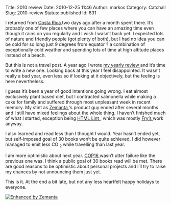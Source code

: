 Title: 2010 review
Date: 2010-12-25 11:46
Author: markos
Category: Catchall
Slug: 2010-review
Status: published
Id: 631

<div>
 <p>
  I returned from
  <a class="zem_slink" href="http://en.wikipedia.org/wiki/Costa_Rica" rel="wikipedia" title="Costa Rica">
   Costa Rica
  </a>
  two days ago after a month spent there. It’s probably one of few places where you can have an amazing time even though it rains on you regularly and I wish I wasn’t back yet. I expected lots of nature and friendly people (got plenty of both), but I had no idea you can be cold for so long just 9 degrees from equator ? a combination of exceptionally cold weather and spending lots of time at high altitude places instead of a beach.
 </p>
 <p>
  But this is not a travel post. A year ago I wrote
  <a href="2009-review.html" title="Last year's review">
   my yearly review
  </a>
  and it’s time to write a new one. Looking back at this year I feel disappointed. It wasn’t really a bad year, even less so if looking at it objectively, but the feeling is here nevertheless.
 </p>
 <p>
  I guess it’s been a year of good intentions going wrong. I eat almost exclusively plant based diet, but I contracted salmonella while making a cake for family and suffered through most unpleasant week in recent memory. My stint as
  <a class="zem_slink" href="http://www.zemanta.com" rel="homepage" title="Zemanta">
   Zemanta
  </a>
  ‘s product guy ended after several months and I still have mixed feelings about the whole thing. I haven’t finished much of what I started, exception being
  <a href="http://lint.brihten.com/html/" title="HTML Lint homepage">
   HTML Lint
  </a>
  , which was mostly
  <a href="http://fry.si/outbreak/" title="Fry's homepage">
   Fry’s
  </a>
  work anyway.
 </p>
 <p>
  I also learned and read less than I thought I would. Year hasn’t ended yet, but self-imposed goal of 30 books won’t be quite achieved. I did however managed to emit less CO
  <sub>
   2
  </sub>
  while travelling than last year.
 </p>
 <p>
  I am more optimistic about next year.
  <a class="zem_slink" href="http://en.wikipedia.org/wiki/2010_United_Nations_Climate_Change_Conference" rel="wikipedia" title="2010 United Nations Climate Change Conference">
   COP16
  </a>
  wasn’t utter failure like the previous one was. I think a public goal of 30 books read will be met. There are good reasons to be optimistic about personal projects and I’ll try to raise my chances by not announcing them just yet.
 </p>
 <p>
  This is it. At the end a bit late, but not any less heartfelt happy holidays to everyone.
 </p>
 <div class="zemanta-pixie">
  <a class="zemanta-pixie-a" href="http://www.zemanta.com/" title="Enhanced by Zemanta">
   <img alt="Enhanced by Zemanta" class="zemanta-pixie-img" src="http://img.zemanta.com/zemified_e.png?x-id=070e57eb-9acf-44b9-bdbc-052cdaf705fc"/>
  </a>
 </div>
</div>
